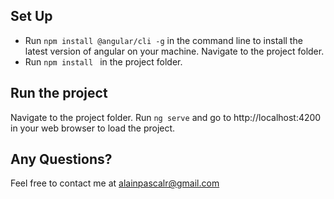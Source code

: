 ## Set Up

* Run `npm install @angular/cli -g` in the command line to install the latest version of angular on your machine.
Navigate to the project folder.
* Run `npm install ` in the project folder.


## Run the project
Navigate to the project folder.
Run `ng serve` and go to http://localhost:4200 in your web browser to load the project. 


## Any Questions?
Feel free to contact me at alainpascalr@gmail.com


